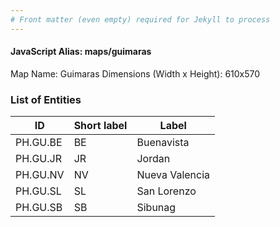 ```yaml
---
# Front matter (even empty) required for Jekyll to process
---
```


#### JavaScript Alias: maps/guimaras

Map Name: Guimaras
Dimensions (Width x Height): 610x570





### List of Entities

ID | Short label | Label
---|---|---|
PH.GU.BE | BE | Buenavista
PH.GU.JR | JR | Jordan
PH.GU.NV | NV | Nueva Valencia
PH.GU.SL | SL | San Lorenzo
PH.GU.SB | SB | Sibunag